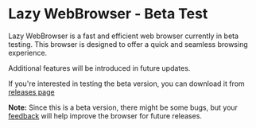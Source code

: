 # Lazy WebBrowser - Beta Test

Lazy WebBrowser is a fast and efficient web browser currently in beta testing. This browser is designed to offer a quick and seamless browsing experience. 

Additional features will be introduced in future updates.

If you're interested in testing the beta version, you can download it from [releases page](https://github.com/rrpt66-M/Lazy-Webbrowser/releases/tag/main)

**Note:** Since this is a beta version, there might be some bugs, but your [feedback](https://github.com/rrpt66-M/Lazy-Webbrowser/issues) will help improve the browser for future releases.
